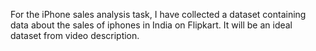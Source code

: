 For the iPhone sales analysis task, I have collected a dataset containing 
data about the sales of iphones in India on Flipkart. It will be an ideal 
dataset from video description.
